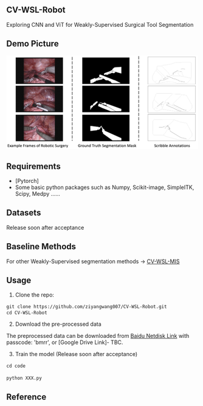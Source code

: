 ## CV-WSL-Robot
Exploring CNN and ViT for Weakly-Supervised Surgical Tool Segmentation

## Demo Picture

<img src="demodata.png">


## Requirements
* [Pytorch]
* Some basic python packages such as Numpy, Scikit-image, SimpleITK, Scipy, Medpy ......

## Datasets
Release soon after acceptance

## Baseline Methods
For other Weakly-Supervised segmentation methods -> [CV-WSL-MIS](https://github.com/ziyangwang007/CV-WSL-MIS)


## Usage

1. Clone the repo:
```
git clone https://github.com/ziyangwang007/CV-WSL-Robot.git
cd CV-WSL-Robot
```
2. Download the pre-processed data 

The preprocessed data can be downloaded from [Baidu Netdisk Link](https://pan.baidu.com/s/13RJouF0cmTXWxRosk__lUA) with passcode: 'bmrr', or [Google Drive Link]- TBC.



3. Train the model (Release soon after acceptance)

```
cd code

python XXX.py 
```


## Reference

